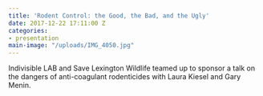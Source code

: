 ```yaml
---
title: 'Rodent Control: the Good, the Bad, and the Ugly'
date: 2017-12-22 17:11:00 Z
categories:
- presentation
main-image: "/uploads/IMG_4050.jpg"
---
```


Indivisible LAB and Save Lexington Wildlife teamed up to sponsor a talk on the dangers of anti-coagulant rodenticides with Laura Kiesel and Gary Menin.